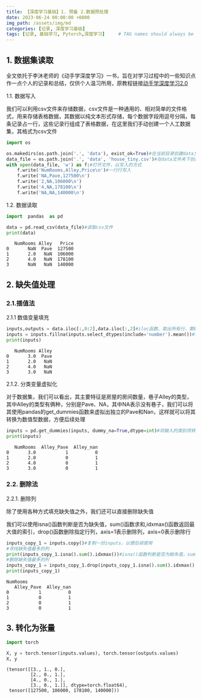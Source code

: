 ```yaml
---
title: 【深度学习基础】1. 预备 2.数据预处理
date: 2023-06-24 00:00:00 +0800
img_path: /assets/img/md
categories: [记录, 深度学习基础]
tags: [记录, 基础学习, Pytorch,深度学习]     # TAG names should always be lowercase
---
```


## 1. 数据集读取

全文依托于李沐老师的《动手学深度学习》一书，旨在对学习过程中的一些知识点作一点个人的记录和总结，仅供个人温习所用，原教程链接[动手学深度学习2.0](https://zh-v2.d2l.ai/)

1.1. 数据写入

我们可以利用csv文件来存储数据，csv文件是一种通用的、相对简单的文件格式，用来存储表格数据，其数据以纯文本形式存储，每个数据字段用逗号分隔，每条记录占一行，这些记录行组成了表格数据，在这里我们手动创建一个人工数据集，其格式为csv文件


```python
import os

os.makedirs(os.path.join('.', 'data'), exist_ok=True)#在当前目录创建data文件夹，如果存在则不创建
data_file = os.path.join('.', 'data', 'house_tiny.csv')#在data文件夹下创建house_tiny.csv文件
with open(data_file, 'w') as f:#打开文件，以写入的方式
    f.write('NumRooms,Alley,Price\n')#一行行写入
    f.write('NA,Pave,127500\n')
    f.write('2,NA,106000\n')
    f.write('4,NA,178100\n')
    f.write('NA,NA,140000\n')
```

1.2. 数据读取


```python
import  pandas  as pd

data = pd.read_csv(data_file)#读取csv文件
print(data)
```

       NumRooms Alley   Price
    0       NaN  Pave  127500
    1       2.0   NaN  106000
    2       4.0   NaN  178100
    3       NaN   NaN  140000
    

## 2. 缺失值处理

### 2.1.插值法

2.1.1 数值变量填充


```python
inputs,outputs = data.iloc[:,0:2],data.iloc[:,2]#iloc函数，取出所有行，第0列和第1列划分为输入，第2列划分为输出
inputs = inputs.fillna(inputs.select_dtypes(include='number').mean())#使用输入的均值来替换缺失项,注意要先提取数值类型的列
print(inputs)
```

       NumRooms Alley
    0       3.0  Pave
    1       2.0   NaN
    2       4.0   NaN
    3       3.0   NaN
    

2.1.2. 分类变量虚拟化

对于数据集，我们可以看出，其主要特征是房屋的房间数量，巷子Alley的类型，其中Alley的类型有俩种，分别是Pave、NA，其中NA表示没有巷子，我们可以将其使用pandas的get_dummies函数来虚拟出独立的Pave和Nan，这样就可以将其转换为数值型数据，方便后续处理


```python
inputs = pd.get_dummies(inputs, dummy_na=True,dtype=int)#将输入的类别项转换为数值特征，此处限定使用int类型表示而非布尔值
print(inputs)
```

       NumRooms  Alley_Pave  Alley_nan
    0       3.0           1          0
    1       2.0           0          1
    2       4.0           0          1
    3       3.0           0          1
    

### 2.2. 删除法

2.2.1. 删除列

除了使用各种方式填充缺失值之外，我们还可以直接删除缺失值

我们可以使用isna()函数判断是否为缺失值，sum()函数求和,idxmax()函数返回最大值的索引，drop()函数删除指定行列，axis=1表示删除列，axis=0表示删除行


```python
inputs_copy_1 = inputs.copy()#复制一份inputs，以便后续使用
#寻找缺失值最多的列
print(inputs_copy_1.isna().sum().idxmax())#isna()函数判断是否为缺失值，sum()函数求和,idxmax()函数返回最大值的索引
#删除缺失值最多的列
inputs_copy_1 = inputs_copy_1.drop(inputs_copy_1.isna().sum().idxmax(),axis=1)#drop()函数删除指定列，axis=1表示删除列，axis=0表示删除行
print(inputs_copy_1)
```

    NumRooms
       Alley_Pave  Alley_nan
    0           1          0
    1           0          1
    2           0          1
    3           0          1
    

## 3. 转化为张量


```python
import torch

X, y = torch.tensor(inputs.values), torch.tensor(outputs.values)
X, y
```




    (tensor([[3., 1., 0.],
             [2., 0., 1.],
             [4., 0., 1.],
             [3., 0., 1.]], dtype=torch.float64),
     tensor([127500, 106000, 178100, 140000]))


